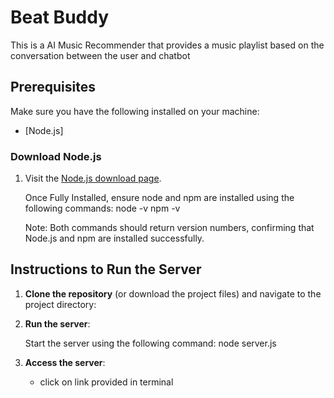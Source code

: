 # Beat Buddy

This is a AI Music Recommender that provides a music playlist based on the conversation between the user and chatbot

## Prerequisites

Make sure you have the following installed on your machine:

- [Node.js]

### Download Node.js

1. Visit the [Node.js download page](https://nodejs.org/en/download/prebuilt-installer).

    Once Fully Installed, ensure node and npm are installed using the following commands: 
        node -v 
        npm -v

    Note: Both commands should return version numbers, confirming that Node.js and npm are installed successfully.

## Instructions to Run the Server

1. **Clone the repository** (or download the project files) and navigate to the project directory:


2. **Run the server**:

    Start the server using the following command:
        node server.js

 3. **Access the server**:
    - click on link provided in terminal 
